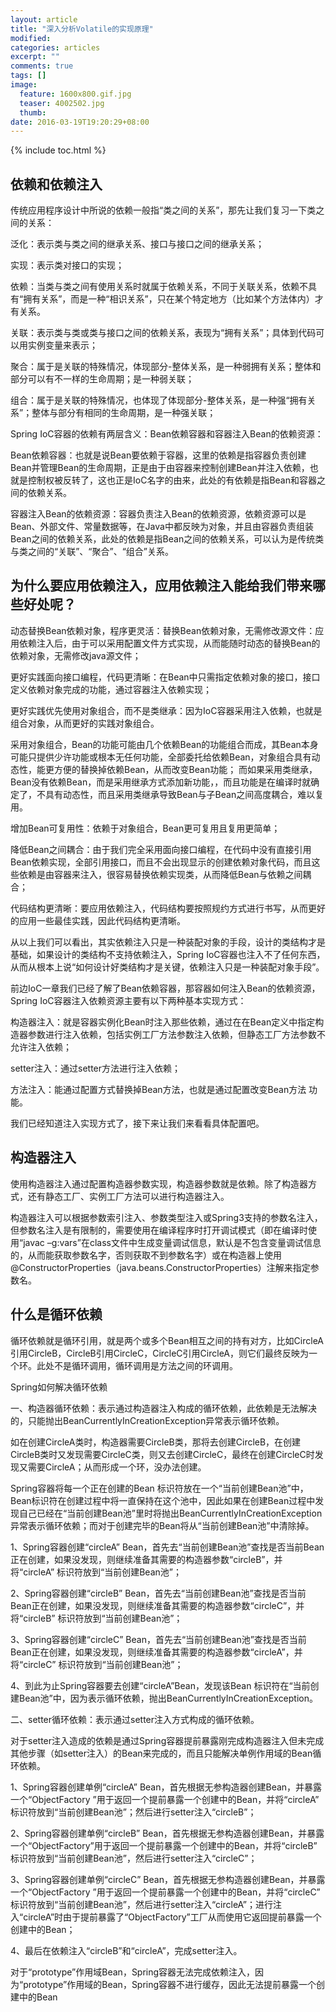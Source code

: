 ```yaml
---
layout: article
title: "深入分析Volatile的实现原理"
modified:
categories: articles
excerpt: ""
comments: true
tags: []
image: 
  feature: 1600x800.gif.jpg
  teaser: 4002502.jpg
  thumb:
date: 2016-03-19T19:20:29+08:00
---
```


{% include toc.html %}

## 依赖和依赖注入

传统应用程序设计中所说的依赖一般指“类之间的关系”，那先让我们复习一下类之间的关系：

泛化：表示类与类之间的继承关系、接口与接口之间的继承关系；

实现：表示类对接口的实现；

依赖：当类与类之间有使用关系时就属于依赖关系，不同于关联关系，依赖不具有“拥有关系”，而是一种“相识关系”，只在某个特定地方（比如某个方法体内）才有关系。

关联：表示类与类或类与接口之间的依赖关系，表现为“拥有关系”；具体到代码可以用实例变量来表示；

聚合：属于是关联的特殊情况，体现部分-整体关系，是一种弱拥有关系；整体和部分可以有不一样的生命周期；是一种弱关联；

组合：属于是关联的特殊情况，也体现了体现部分-整体关系，是一种强“拥有关系”；整体与部分有相同的生命周期，是一种强关联；

Spring IoC容器的依赖有两层含义：Bean依赖容器和容器注入Bean的依赖资源：

Bean依赖容器：也就是说Bean要依赖于容器，这里的依赖是指容器负责创建Bean并管理Bean的生命周期，正是由于由容器来控制创建Bean并注入依赖，也就是控制权被反转了，这也正是IoC名字的由来，此处的有依赖是指Bean和容器之间的依赖关系。

容器注入Bean的依赖资源：容器负责注入Bean的依赖资源，依赖资源可以是Bean、外部文件、常量数据等，在Java中都反映为对象，并且由容器负责组装Bean之间的依赖关系，此处的依赖是指Bean之间的依赖关系，可以认为是传统类与类之间的“关联”、“聚合”、“组合”关系。

## 为什么要应用依赖注入，应用依赖注入能给我们带来哪些好处呢？

动态替换Bean依赖对象，程序更灵活：替换Bean依赖对象，无需修改源文件：应用依赖注入后，由于可以采用配置文件方式实现，从而能随时动态的替换Bean的依赖对象，无需修改java源文件；

更好实践面向接口编程，代码更清晰：在Bean中只需指定依赖对象的接口，接口定义依赖对象完成的功能，通过容器注入依赖实现；

更好实践优先使用对象组合，而不是类继承：因为IoC容器采用注入依赖，也就是组合对象，从而更好的实践对象组合。

采用对象组合，Bean的功能可能由几个依赖Bean的功能组合而成，其Bean本身可能只提供少许功能或根本无任何功能，全部委托给依赖Bean，对象组合具有动态性，能更方便的替换掉依赖Bean，从而改变Bean功能；
而如果采用类继承，Bean没有依赖Bean，而是采用继承方式添加新功能，，而且功能是在编译时就确定了，不具有动态性，而且采用类继承导致Bean与子Bean之间高度耦合，难以复用。

增加Bean可复用性：依赖于对象组合，Bean更可复用且复用更简单；

降低Bean之间耦合：由于我们完全采用面向接口编程，在代码中没有直接引用Bean依赖实现，全部引用接口，而且不会出现显示的创建依赖对象代码，而且这些依赖是由容器来注入，很容易替换依赖实现类，从而降低Bean与依赖之间耦合；

代码结构更清晰：要应用依赖注入，代码结构要按照规约方式进行书写，从而更好的应用一些最佳实践，因此代码结构更清晰。

从以上我们可以看出，其实依赖注入只是一种装配对象的手段，设计的类结构才是基础，如果设计的类结构不支持依赖注入，Spring IoC容器也注入不了任何东西，从而从根本上说“如何设计好类结构才是关键，依赖注入只是一种装配对象手段”。

前边IoC一章我们已经了解了Bean依赖容器，那容器如何注入Bean的依赖资源，Spring IoC容器注入依赖资源主要有以下两种基本实现方式：

构造器注入：就是容器实例化Bean时注入那些依赖，通过在在Bean定义中指定构造器参数进行注入依赖，包括实例工厂方法参数注入依赖，但静态工厂方法参数不允许注入依赖；

setter注入：通过setter方法进行注入依赖；

方法注入：能通过配置方式替换掉Bean方法，也就是通过配置改变Bean方法 功能。

我们已经知道注入实现方式了，接下来让我们来看看具体配置吧。

## 构造器注入

使用构造器注入通过配置构造器参数实现，构造器参数就是依赖。除了构造器方式，还有静态工厂、实例工厂方法可以进行构造器注入。

构造器注入可以根据参数索引注入、参数类型注入或Spring3支持的参数名注入，但参数名注入是有限制的，需要使用在编译程序时打开调试模式（即在编译时使用“javac –g:vars”在class文件中生成变量调试信息，默认是不包含变量调试信息的，从而能获取参数名字，否则获取不到参数名字）或在构造器上使用@ConstructorProperties（java.beans.ConstructorProperties）注解来指定参数名。

## 什么是循环依赖

循环依赖就是循环引用，就是两个或多个Bean相互之间的持有对方，比如CircleA引用CircleB，CircleB引用CircleC，CircleC引用CircleA，则它们最终反映为一个环。此处不是循环调用，循环调用是方法之间的环调用。

Spring如何解决循环依赖

一、构造器循环依赖：表示通过构造器注入构成的循环依赖，此依赖是无法解决的，只能抛出BeanCurrentlyInCreationException异常表示循环依赖。

如在创建CircleA类时，构造器需要CircleB类，那将去创建CircleB，在创建CircleB类时又发现需要CircleC类，则又去创建CircleC，最终在创建CircleC时发现又需要CircleA；从而形成一个环，没办法创建。

Spring容器将每一个正在创建的Bean 标识符放在一个“当前创建Bean池”中，Bean标识符在创建过程中将一直保持在这个池中，因此如果在创建Bean过程中发现自己已经在“当前创建Bean池”里时将抛出BeanCurrentlyInCreationException异常表示循环依赖；而对于创建完毕的Bean将从“当前创建Bean池”中清除掉。

1、Spring容器创建“circleA” Bean，首先去“当前创建Bean池”查找是否当前Bean正在创建，如果没发现，则继续准备其需要的构造器参数“circleB”，并将“circleA” 标识符放到“当前创建Bean池”；

2、Spring容器创建“circleB” Bean，首先去“当前创建Bean池”查找是否当前Bean正在创建，如果没发现，则继续准备其需要的构造器参数“circleC”，并将“circleB” 标识符放到“当前创建Bean池”；

3、Spring容器创建“circleC” Bean，首先去“当前创建Bean池”查找是否当前Bean正在创建，如果没发现，则继续准备其需要的构造器参数“circleA”，并将“circleC” 标识符放到“当前创建Bean池”；

4、到此为止Spring容器要去创建“circleA”Bean，发现该Bean 标识符在“当前创建Bean池”中，因为表示循环依赖，抛出BeanCurrentlyInCreationException。

二、setter循环依赖：表示通过setter注入方式构成的循环依赖。

对于setter注入造成的依赖是通过Spring容器提前暴露刚完成构造器注入但未完成其他步骤（如setter注入）的Bean来完成的，而且只能解决单例作用域的Bean循环依赖。

1、Spring容器创建单例“circleA” Bean，首先根据无参构造器创建Bean，并暴露一个“ObjectFactory ”用于返回一个提前暴露一个创建中的Bean，并将“circleA” 标识符放到“当前创建Bean池”；然后进行setter注入“circleB”；

2、Spring容器创建单例“circleB” Bean，首先根据无参构造器创建Bean，并暴露一个“ObjectFactory”用于返回一个提前暴露一个创建中的Bean，并将“circleB” 标识符放到“当前创建Bean池”，然后进行setter注入“circleC”；

3、Spring容器创建单例“circleC” Bean，首先根据无参构造器创建Bean，并暴露一个“ObjectFactory ”用于返回一个提前暴露一个创建中的Bean，并将“circleC” 标识符放到“当前创建Bean池”，然后进行setter注入“circleA”；进行注入“circleA”时由于提前暴露了“ObjectFactory”工厂从而使用它返回提前暴露一个创建中的Bean；

4、最后在依赖注入“circleB”和“circleA”，完成setter注入。

对于“prototype”作用域Bean，Spring容器无法完成依赖注入，因为“prototype”作用域的Bean，Spring容器不进行缓存，因此无法提前暴露一个创建中的Bean